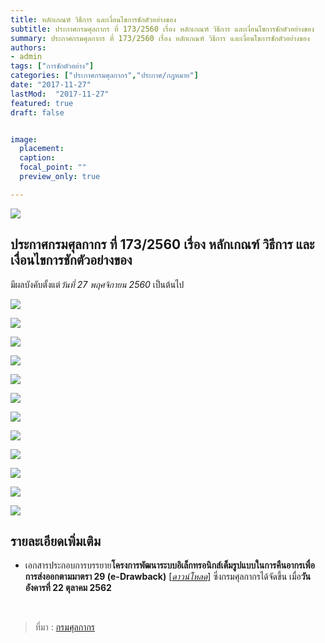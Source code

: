 ```yaml
---
title: หลักเกณฑ์ วิธีการ และเงื่อนไขการชักตัวอย่างของ
subtitle: ประกาศกรมศุลกากร ที่ 173/2560 เรื่อง หลักเกณฑ์ วิธีการ และเงื่อนไขการชักตัวอย่างของ
summary: ประกาศกรมศุลกากร ที่ 173/2560 เรื่อง หลักเกณฑ์ วิธีการ และเงื่อนไขการชักตัวอย่างของ
authors:
- admin
tags: ["การชักตัวอย่าง"]
categories: ["ประกาศกรมศุลกากร","ประกาศ/กฎหมาย"]
date: "2017-11-27"
lastMod:  "2017-11-27"
featured: true
draft: false


image:
  placement: 
  caption: 
  focal_point: ""
  preview_only: true

---
```


![](featured.png)


## ประกาศกรมศุลกากร ที่ 173/2560 เรื่อง หลักเกณฑ์ วิธีการ และเงื่อนไขการชักตัวอย่างของ

มีผลบังคับตั้งแต่*วันที่ 27 พฤศจิกายน 2560* เป็นต้นไป



![](./img/2560-173png_Page1.png)

![](./img/2560-173png_Page2.png)

![](./img/2560-173png_Page3.png)

![](./img/2560-173png_Page4.png)

![](./img/2560-173png_Page5.png)

![](./img/2560-173png_Page6.png)

![](./img/2560-173png_Page7.png)

![](./img/2560-173png_Page8.png)

![](./img/2560-173png_Page9.png)

![](./img/2560-173png_Page10.png)

![](./img/2560-173png_Page11.png)

![](./img/2560-173png_Page12.png)

## รายละเอียดเพิ่มเติม

- เอกสารประกอบการบรรยาย**โครงการพัฒนาระบบอิเล็กทรอนิกส์เต็มรูปแบบในการคืนอากรเพื่อการส่งออกตามมาตรา 29 (e-Drawback)** [[*ดาวน์โหลด*]](https://ecs-support.github.io/KM/customs/post/announcement/customs/2563-126/present_e-drawback.pdf)  ซึ่งกรมศุลกากรได้จัดขึ้น เมื่อ**วันอังคารที่ 22 ตุลาคม 2562**

<br>

> ที่มา : [กรมศุลกากร](./2560-1.pdf)
